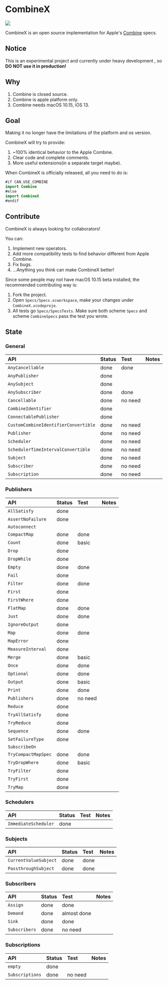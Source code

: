 # CombineX

<img src="https://img.shields.io/travis/luoxiu/CombineX.svg">

CombineX is an open source implementation for Apple's [Combine](https://developer.apple.com/documentation/combine) specs.

## Notice

This is an experimental project and currently under heavy development , so **DO NOT use it in production!**

## Why

1. Combine is closed source.
2. Combine is apple platform only.
3. Combine needs macOS 10.15, iOS 13.

## Goal

Making it no longer have the limitations of the platform and os version. 

CombineX will try to provide:

1. ~100% identical behavior to the Apple Combine.
2. Clear code and complete comments.
3. More useful extensions(in a separate target maybe).

When CombineX is officially released, all you need to do is:

```swift
#if CAN_USE_COMBINE
import Combine
#else
import CombineX
#endif
```

## Contribute

CombineX is always looking for collaborators! 

You can:

1. Implement new operators.
2. Add more compatibility tests to find behavior different from Apple Combine.
3. Fix bugs.
4. ...Anything you think can make CombineX better!

Since some people may not have macOS 10.15 beta installed, the recommended contributing way is: 

1. Fork the project.
2. Open `Specs/Specs.xcworkspace`, make your changes under `CombineX.xcodeproje`. 
3. All tests go `Specs/SpecsTests`. Make sure both scheme `Specs` and scheme `CombineSpecs` pass the test you wrote.

## State

### General

| API | Status | Test | Notes |
|:--|:--|:--|:--|
|`AnyCancellable`| done | done |   |
|`AnyPublisher`| done |   |   |
|`AnySubject`| done |   |   |
|`AnySubscriber`| done | done |   |
|`Cancellable`| done | no need |   |
|`CombineIdentifier`| done |   |   |
|`ConnectablePublisher`| done |   |   |
|`CustomCombineIdentifierConvertible`| done | no need |   |
|`Publisher`| done | no need |   |
|`Scheduler`| done | no need |   |
|`SchedulerTimeIntervalConvertible`| done | no need |   |
|`Subject`| done | no need |   |
|`Subscriber`| done | no need |   |
|`Subscription`| done | no need |   |

### Publishers

| API | Status | Test | Notes |
|:--|:--|:--|:--|
|`AllSatisfy`| done |   |   |
|`AssertNoFailure`| done |   |   |
|`Autoconnect`|   |   |   |
|`CompactMap`| done | done |   |
|`Count`| done | basic |   |
|`Drop`| done |   |   |
|`DropWhile`| done |   |   |
|`Empty`| done | done |   |
|`Fail`| done |   |   |
|`Filter`| done | done |   |
|`First`| done |   |   |
|`FirstWhere`| done |   |   |
|`FlatMap`| done | done |   |
|`Just`| done | done |   |
|`IgnoreOutput`| done |   |   |
|`Map`| done | done |   |
|`MapError`| done |   |   |
|`MeasureInterval`| done |   |   |
|`Merge`| done | basic |   |
|`Once`| done | done |   |
|`Optional`| done | done |   |
|`Output`| done | basic |   |
|`Print`| done | done |   |
|`Publishers`| done | no need |   |
|`Reduce`| done |   |   |
|`TryAllSatisfy`| done |   |   |
|`TryReduce`| done |   |   |
|`Sequence`| done | done |   |
|`SetFailureType`| done |   |   |
|`SubscribeOn`|   |   |   |
|`TryCompactMapSpec`| done | done |   |
|`TryDropWhere`| done | basic |   |
|`TryFilter`| done |   |   |
|`TryFirst`| done |   |   |
|`TryMap`| done |   |   |

### Schedulers

| API | Status | Test | Notes |
|:--|:--|:--|:--|
|`ImmediateScheduler`| done |   |   |

### Subjects

| API | Status | Test | Notes |
|:--|:--|:--|:--|
|`CurrentValueSubject`| done | done |   |
|`PassthroughSubject`| done | done |   |

### Subscribers

| API | Status | Test | Notes |
|:--|:--|:--|:--|
|`Assign`| done | done  |   |
|`Demand`| done | almost done |   |
|`Sink`| done | done |   |
|`Subscribers`| done  | no need |   |

### Subscriptions

| API | Status | Test | Notes |
|:--|:--|:--|:--|
|`empty`| done  |   |   |
|`Subscriptions`| done  | no need |   |
